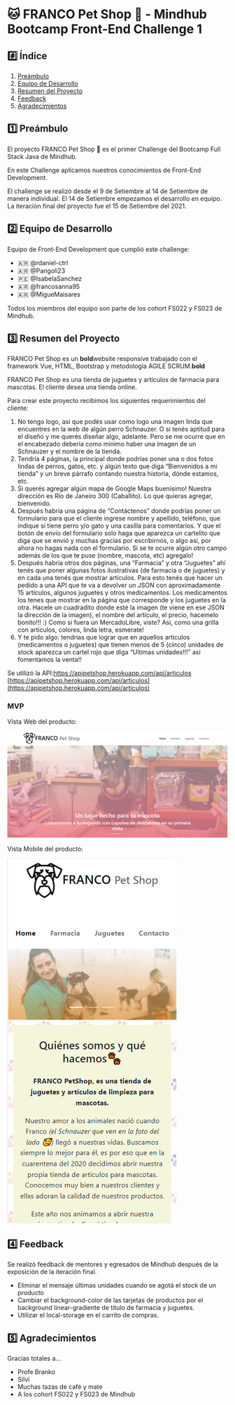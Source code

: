 # 🐱 FRANCO Pet Shop 🐶 - Mindhub Bootcamp Front-End Challenge 1

## #️⃣ Índice
1. [Preámbulo](#1️⃣-Preámbulo)
2. [Equipo de Desarrollo](#2️⃣-Equipo-de-Desarrollo)
3. [Resumen del Proyecto](3️⃣-Resumen-del-Proyecto)
4. [Feedback](4️⃣-Feedback)
5. [Agradecimientos](5️⃣-Agradecimientos)

##  1️⃣ Preámbulo

El proyecto FRANCO Pet Shop 🐶 es el primer Challenge del Bootcamp Full Stack Java de Mindhub. 

En este Challenge aplicamos nuestros conocimientos de Front-End Development.

El challenge se realizó desde el 9 de Setiembre al 14 de Setiembre de manera individual. El 14 de Setiembre empezamos el desarrollo en equipo. La iteración final del proyecto fue el 15 de Setiembre del 2021.

## 2️⃣ Equipo de Desarrollo

Equipo de Front-End Development que cumplió este challenge:

* 🇦🇷 @rdaniel-ctrl
* 🇦🇷 @Pangoli23
* 🇵🇪 @IsabelaSanchez
* 🇦🇷 @francosanna95
* 🇦🇷 @MigueMaisares

Todos los miembros del equipo son parte de los cohort FS022 y FS023 de Mindhub.

## 3️⃣ Resumen del Proyecto

FRANCO Pet Shop es un **bold**website responsive trabajado con el framework Vue, HTML, Bootstrap y metodología AGILE SCRUM.**bold**

FRANCO Pet Shop es una tienda de juguetes y artículos de farmacia para mascotas. El cliente desea una tienda online.

Para crear este proyecto recibimos los siguientes requerimientos del cliente:

1. No tengo logo, asi que podés usar como logo una imagen linda que encuentres en la web de algún perro Schnauzer. O si tenés aptitud para el diseño y me querés diseñar algo, adelante. Pero se me ocurre que en el encabezado deberia como minimo haber una imagen de un Schnauzer y el nombre de la tienda.
2. Tendría 4 páginas, la principal donde podrías poner una o dos fotos lindas de perros, gatos, etc. y algún texto que diga “Bienvenidos a mi tienda” y un breve párrafo contando nuestra historia, dónde estamos, etc.
3. Si querés agregar algún mapa de Google Maps buenisimo! Nuestra dirección es Rio de Janeiro 300 (Caballito). Lo que quieras agregar, bienvenido.
4. Después habría una página de “Contáctenos” donde podrías poner un formulario para que el cliente ingrese nombre y apellido, teléfono, que indique si tiene perro y/o gato y una casilla para comentarios. Y que el botón de envío del formulario solo haga que aparezca un cartelito que diga que se envió y muchas gracias por escribirnos, o algo así, por ahora no hagas nada con el formulario. Si se te ocurre algún otro campo además de los que te puse (nombre, mascota, etc) agregalo!
5. Después habría otros dos páginas, una “Farmacia” y otra “Juguetes” ahí tenés que poner algunas fotos ilustrativas (de farmacia o de juguetes) y en cada una tenés que mostrar artículos. Para esto tenés que hacer un pedido a una API que te va a devolver un JSON con aproximadamente 15 artículos, algunos juguetes y otros medicamentos. Los medicamentos los tenes que mostrar en la página que corresponde y los juguetes en la otra. Hacele un cuadradito donde esté la imagen (te viene en ese JSON la dirección de la imagen), el nombre del artículo, el precio, hacemelo bonito!!! :) Como si fuera un MercadoLibre, viste? Asi, como una grilla con articulos, colores, linda letra, esmerate!
6. Y te pido algo: tendrias que lograr que en aquellos articulos (medicamentos o juguetes) que tienen menos de 5 (cinco) unidades de stock aparezca un cartel rojo que diga “Ultimas unidades!!!” asi fomentamos la venta!! 

Se utilizó la API:https://apipetshop.herokuapp.com/api/articulos
[https://apipetshop.herokuapp.com/api/articulos](https://apipetshop.herokuapp.com/api/articulos)

### MVP
Vista Web del producto:

![Imagen del website](./assets/website.png)

Vista Mobile del producto:

![Imagen del mobile](./assets/mobile.png)


## 4️⃣ Feedback

Se realizó feedback de mentores y egresados de Mindhub después de la exposición de la iteración final.

* Eliminar el mensaje últimas unidades cuando se agotá el stock de un producto
* Cambiar el background-color de las tarjetas de productos por el background linear-gradiente de título de farmacia y juguetes.
* Utilizar el local-storage en el carrito de compras.

## 5️⃣ Agradecimientos

Gracias totales a...
* Profe Branko
* Silvi
* Muchas tazas de café y mate
* A los cohort FS022 y FS023 de Mindhub



